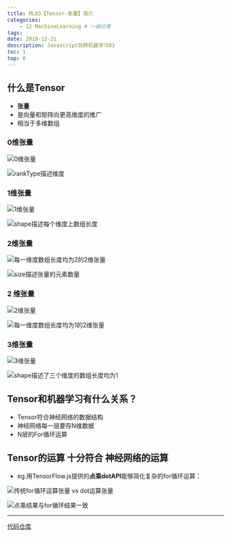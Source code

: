```yaml
---
title: ML03【Tensor-张量】简介
categories:
    - 12 MachineLearning # 一级分类
tags:
date: 2019-12-31
description: Javascript玩转机器学习03
toc: 1
top: 0
---
```


## 什么是Tensor
- **张量**
- 是向量和矩阵向更高维度的推广
- 相当于多维数组

### 0维张量
![0维张量](/images/ai/05.png)

![rankType描述维度](/images/ai/06.png)

### 1维张量
![1维张量](/images/ai/07.png)

![shape描述每个维度上数组长度](/images/ai/08.png)

### 2维张量
![每一维度数组长度均为2的2维张量](/images/ai/09.png)

![size描述张量的元素数量](/images/ai/10.png)

### 2 维张量
![2维张量](/images/ai/11.png)

![每一维度数组长度均为1的2维张量](/images/ai/12.png)


### 3维张量
![3维张量](/images/ai/13.png)

![shape描述了三个维度的数组长度均为1](/images/ai/14.png)


## Tensor和机器学习有什么关系？
- Tensor符合神经网络的数据结构
- 神经网络每一层要存N维数据
- N层的For循环运算

## Tensor的运算 十分符合 神经网络的运算
- eg.用TensorFlow.js提供的**点乘dotAPI**能够简化复杂的for循环运算：

![传统for循环运算张量 vs dot运算张量](/images/ai/15.png)

![点乘结果与for循环结果一致](/images/ai/16.png)


---
[代码仓库](https://github.com/scarsu/js-ml.git)